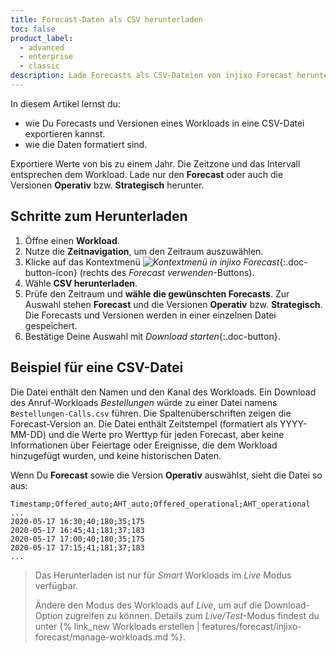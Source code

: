 ```yaml
---
title: Forecast-Daten als CSV herunterladen
toc: false
product_label:
  - advanced
  - enterprise
  - classic
description: Lade Forecasts als CSV-Dateien von injixo Forecast herunter. Erfahre, wie diese Dateien formatiert sind.
---
```


In diesem Artikel lernst du:

- wie Du Forecasts und Versionen eines Workloads in eine CSV-Datei exportieren kannst.
- wie die Daten formatiert sind.

Exportiere Werte von bis zu einem Jahr. Die Zeitzone und das Intervall entsprechen dem Workload. Lade nur den **Forecast** oder auch die Versionen **Operativ** bzw. **Strategisch** herunter.

## Schritte zum Herunterladen

1. Öffne einen **Workload**.
2. Nutze die **Zeitnavigation**, um den Zeitraum auszuwählen.
3. Klicke auf das Kontextmenü _![Kontextmenü in injixo Forecast](/assets/img/common/forecast/context-menu.svg)_{:.doc-button-icon} (rechts des _Forecast verwenden_-Buttons).
4. Wähle **CSV herunterladen**.
5. Prüfe den Zeitraum und **wähle die gewünschten Forecasts**. Zur Auswahl stehen **Forecast** und die Versionen **Operativ** bzw. **Strategisch**. Die Forecasts und Versionen werden in einer einzelnen Datei gespeichert.
6. Bestätige Deine Auswahl mit _Download starten_{:.doc-button}.

## Beispiel für eine CSV-Datei

Die Datei enthält den Namen und den Kanal des Workloads. Ein Download des Anruf-Workloads _Bestellungen_ würde zu einer Datei namens `Bestellungen-Calls.csv` führen. Die Spaltenüberschriften zeigen die Forecast-Version an. Die Datei enthält Zeitstempel (formatiert als YYYY-MM-DD) und die Werte pro Werttyp für jeden Forecast, aber keine Informationen über Feiertage oder Ereignisse, die dem Workload hinzugefügt wurden, und keine historischen Daten.

Wenn Du **Forecast** sowie die Version **Operativ** auswählst, sieht die Datei so aus:

```
Timestamp;Offered_auto;AHT_auto;Offered_operational;AHT_operational
...
2020-05-17 16:30;40;180;35;175
2020-05-17 16:45;41;181;37;183
2020-05-17 17:00;40;180;35;175
2020-05-17 17:15;41;181;37;183
...
```

> Das Herunterladen ist nur für _Smart_ Workloads im _Live_ Modus verfügbar.
>
> Ändere den Modus des Workloads auf _Live_, um auf die Download-Option zugreifen zu können. Details zum _Live/Test_-Modus findest du unter {% link_new Workloads erstellen | features/forecast/injixo-forecast/manage-workloads.md %}.
